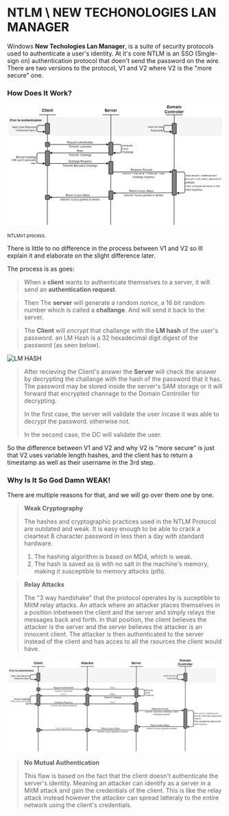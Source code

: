 # NTLM \ NEW TECHONOLOGIES LAN MANAGER

Windows **New Techologies Lan Manager**, is a suite of security protocols used to authenticate a user's identity. At it's core NTLM is an SSO (Single-sign on) authentication protocol that doen't send the password on the wire. There are two versions to the protocol, V1 and V2 where V2 is the "more secure" one.

### How Does It Work?

![The Process of NTLM Authentication](Pictures/NTLM/NTLM_Process.png)
<p style="font-size:11px">NTLMv1 process.</p>

There is little to no difference in the process between V1 and V2 so Ill explain it and elaborate on the slight difference later.

The process is as goes:

> When a **client** wants to authenticate themselves to a server, it will send an **authentication request**.

> Then The **server** will generate a random *nonce*, a 16 bit random number which is called a **challange**. And will send it back to the server.

> The **Client** will *encrypt* that challange with the **LM hash** of the user's password. an LM Hash is a 32 hexadecimal digit digest of the password (as seen below).

![LM HASH](https://www.netspi.com/wp-content/uploads/2014/10/HashExample.png)

> After recieving the Client's answer the **Server** will check the answer by decrypting the challange with the hash of the password that it has. The password may be stored inside the server's SAM storage or it will forward that encrypted channage to the Domain Controller for decrypting.
>
> In the first case, the server will validate the user incase it was able to decrypt the password. otherwise not.
>
> In the second case, the DC will validate the user.

So the difference between V1 and V2 and why V2 is "more secure" is just that V2 uses variable length hashes, and the client has to return a timestamp as well as their username in the 3rd step.

### Why Is It So God Damn WEAK!

There are multiple reasons for that, and we will go over them one by one.

> **Weak Cryptography**
>
> The hashes and cryptographic practices used in the NTLM Protocol are outdated and weak. It is easy enough to be able to crack a cleartext 8 character password in less then a day with standard hardware.
>
> 1. The hashing algorithm is based on MD4, which is weak.
> 2. The hash is saved as is with no salt in the machine's memory, making it susceptible to memory attacks (pth).

> **Relay Attacks**
>
> The "3 way handshake" that the protocol operates by is suceptible to MitM relay attacks. An attack where an attacker places themselves in a position inbetween the client and the server and simply relays the messages back and forth. In that position, the client believes the attacker is the server and the server believes the attacker is an innocent client. The attacker is then authenticated to the server instead of the client and has acces to all the rsources the client would have.

![Relay Attack Process](Pictures/NTLM/NTLM_Relay_Process.png)

> **No Mutual Authentication**
>
> This flaw is based on the fact that the client doesn't authenticate the server's identity. Meaning an attacker can identify as a server in a MitM attack and gain the credentials of the client. This is like the relay attack instead however the attacker can spread latteraly to the entire network using the client's credentials.
